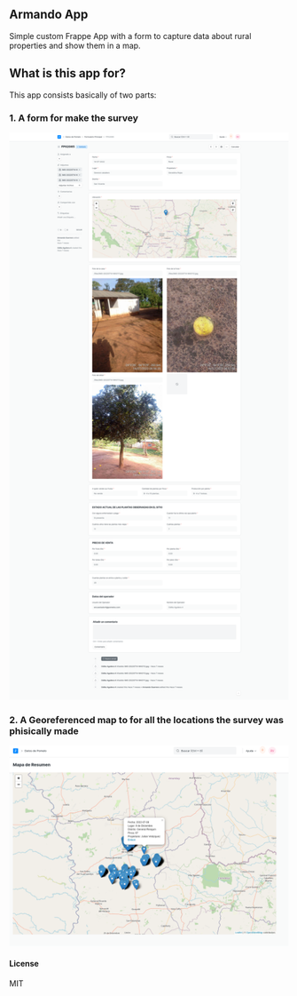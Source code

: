 ## Armando App

Simple custom Frappe App with a form to capture data about rural properties and show them in a map.

## What is this app for?

This app consists basically of two parts:

### 1. A form for make the survey

![Basic from](basic-form.png)

### 2. A Georeferenced map to for all the locations the survey was phisically made

![General Map](general-map.png)

#### License

MIT